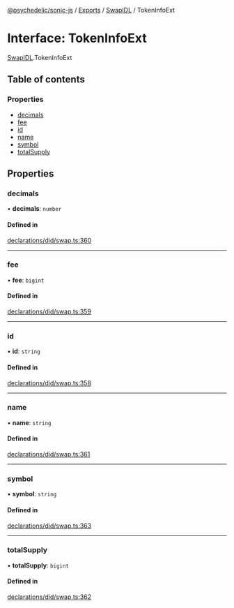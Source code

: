 [@psychedelic/sonic-js](../README.md) / [Exports](../modules.md) / [SwapIDL](../modules/SwapIDL.md) / TokenInfoExt

# Interface: TokenInfoExt

[SwapIDL](../modules/SwapIDL.md).TokenInfoExt

## Table of contents

### Properties

- [decimals](SwapIDL.TokenInfoExt.md#decimals)
- [fee](SwapIDL.TokenInfoExt.md#fee)
- [id](SwapIDL.TokenInfoExt.md#id)
- [name](SwapIDL.TokenInfoExt.md#name)
- [symbol](SwapIDL.TokenInfoExt.md#symbol)
- [totalSupply](SwapIDL.TokenInfoExt.md#totalsupply)

## Properties

### decimals

• **decimals**: `number`

#### Defined in

[declarations/did/swap.ts:360](https://github.com/Psychedelic/sonic-js/blob/33e2dd1/src/declarations/did/swap.ts#L360)

___

### fee

• **fee**: `bigint`

#### Defined in

[declarations/did/swap.ts:359](https://github.com/Psychedelic/sonic-js/blob/33e2dd1/src/declarations/did/swap.ts#L359)

___

### id

• **id**: `string`

#### Defined in

[declarations/did/swap.ts:358](https://github.com/Psychedelic/sonic-js/blob/33e2dd1/src/declarations/did/swap.ts#L358)

___

### name

• **name**: `string`

#### Defined in

[declarations/did/swap.ts:361](https://github.com/Psychedelic/sonic-js/blob/33e2dd1/src/declarations/did/swap.ts#L361)

___

### symbol

• **symbol**: `string`

#### Defined in

[declarations/did/swap.ts:363](https://github.com/Psychedelic/sonic-js/blob/33e2dd1/src/declarations/did/swap.ts#L363)

___

### totalSupply

• **totalSupply**: `bigint`

#### Defined in

[declarations/did/swap.ts:362](https://github.com/Psychedelic/sonic-js/blob/33e2dd1/src/declarations/did/swap.ts#L362)
